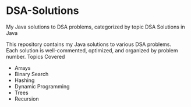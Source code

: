 # DSA-Solutions
My Java solutions to DSA problems, categorized by topic
 DSA Solutions in Java 

This repository contains my Java solutions to various DSA problems.  
Each solution is well-commented, optimized, and organized by problem number.
 Topics Covered
- Arrays
- Binary Search
- Hashing
- Dynamic Programming
- Trees
- Recursion
